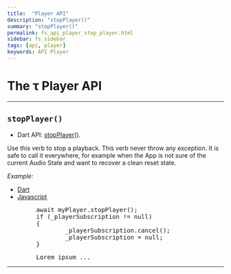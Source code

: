 ```yaml
---
title:  "Player API"
description: "stopPlayer()"
summary: "stopPlayer()"
permalink: fs_api_player_stop_player.html
sidebar: fs_sidebar
tags: [api, player]
keywords: API Player
---
```

# The &tau; Player API

---------------------------------------------------------------------------------------------------------------------------------

## `stopPlayer()`

- Dart API: [stopPlayer()](pages/flutter-sound/api/player/FlutterSoundPlayer/stopPlayer.html).

Use this verb to stop a playback. This verb never throw any exception. It is safe to call it everywhere,
for example when the App is not sure of the current Audio State and want to recover a clean reset state.

*Example:*
<ul id="profileTabs" class="nav nav-tabs">
    <li class="active"><a href="#dart" data-toggle="tab">Dart</a></li>
    <li><a href="#javascript" data-toggle="tab">Javascript</a></li>
</ul>
<div class="tab-content">

<div role="tabpanel" class="tab-pane active" id="dart">

<pre>
        await myPlayer.stopPlayer();
        if (_playerSubscription != null)
        {
                _playerSubscription.cancel();
                _playerSubscription = null;
        }
</pre>

</div>

<div role="tabpanel" class="tab-pane" id="javascript">
<pre>
        Lorem ipsum ...
</pre>
</div>

</div>

---------------------------------------------------------------------------------------------------------------------------------
